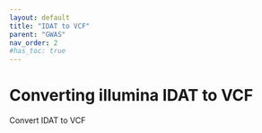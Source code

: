 ```yaml
---
layout: default
title: "IDAT to VCF"
parent: "GWAS"
nav_order: 2
#has_toc: true
---
```



# Converting illumina IDAT to VCF

Convert IDAT to VCF